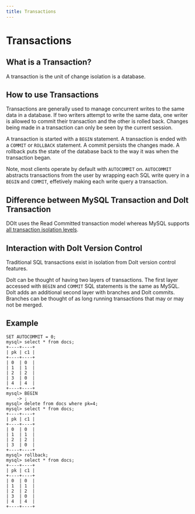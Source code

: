 ```yaml
---
title: Transactions
---
```


# Transactions

## What is a Transaction?

A transaction is the unit of change isolation is a database. 

## How to use Transactions

Transactions are generally used to manage concurrent writes to the same data in a database. If two writers attempt to write the same data, one writer is allowed to commit their transaction and the other is rolled back. Changes being made in a transaction can only be seen by the current session. 

A transaction is started with a `BEGIN` statement. A transaction is ended with a `COMMIT` or `ROLLBACK` statement. A commit persists the changes made. A rollback puts the state of the database back to the way it was when the transaction began.

Note, most clients operate by default with `AUTOCOMMIT` on. `AUTOCOMMIT` abstracts transactions from the user by wrapping each SQL write query in a `BEGIN` and `COMMIT`, effetively making each write query a transaction.

## Difference between MySQL Transaction and Dolt Transaction

DOlt uses the Read Committed transaction model whereas MySQL supports [all transaction isolation levels](https://dev.mysql.com/doc/refman/8.0/en/innodb-transaction-isolation-levels.html).


## Interaction with Dolt Version Control

Traditional SQL transactions exist in isolation from Dolt version control features. 

Dolt can be thought of having two layers of transactions. The first layer accessed with `BEGIN` and `COMMIT` SQL statements is the same as MySQL. Dolt adds an additional second layer with branches and Dolt commits. Branches can be thought of as long running transactions that may or may not be merged. 

## Example

```
SET AUTOCOMMIT = 0;
mysql> select * from docs;
+----+----+
| pk | c1 |
+----+----+
| 0  | 0  |
| 1  | 1  |
| 2  | 2  |
| 3  | 0  |
| 4  | 4  |
+----+----+
mysql> BEGIN
    -> ;
mysql> delete from docs where pk=4;
mysql> select * from docs;
+----+----+
| pk | c1 |
+----+----+
| 0  | 0  |
| 1  | 1  |
| 2  | 2  |
| 3  | 0  |
+----+----+
mysql> rollback;
mysql> select * from docs;
+----+----+
| pk | c1 |
+----+----+
| 0  | 0  |
| 1  | 1  |
| 2  | 2  |
| 3  | 0  |
| 4  | 4  |
+----+----+
```